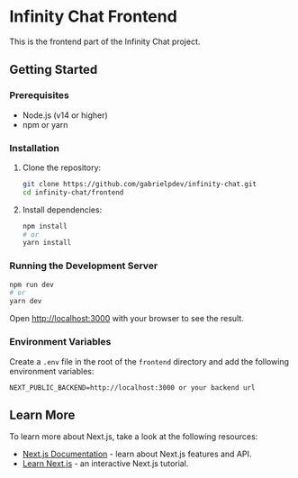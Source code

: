 # Infinity Chat Frontend

This is the frontend part of the Infinity Chat project.

## Getting Started

### Prerequisites

- Node.js (v14 or higher)
- npm or yarn

### Installation

1. Clone the repository:

   ```bash
   git clone https://github.com/gabrielpdev/infinity-chat.git
   cd infinity-chat/frontend
   ```

2. Install dependencies:

   ```bash
   npm install
   # or
   yarn install
   ```

### Running the Development Server

```bash
npm run dev
# or
yarn dev
```

Open [http://localhost:3000](http://localhost:3000) with your browser to see the result.

### Environment Variables

Create a `.env` file in the root of the `frontend` directory and add the following environment variables:

```
NEXT_PUBLIC_BACKEND=http://localhost:3000 or your backend url
```

## Learn More

To learn more about Next.js, take a look at the following resources:

- [Next.js Documentation](https://nextjs.org/docs) - learn about Next.js features and API.
- [Learn Next.js](https://nextjs.org/learn) - an interactive Next.js tutorial.
